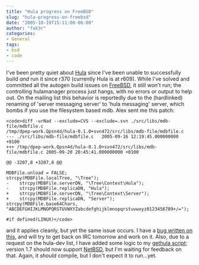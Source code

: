 ```yaml
---
title: "Hula progress on FreeBSD"
slug: "hula-progress-on-freebsd"
date: "2005-10-19T15:11:00-06:00"
author: "fak3r"
categories:
- General
tags:
- bsd
- code
---
```


I've been pretty quiet about [Hula](http://www.hula-project.org/Hula_Project) since I've been unable to successfully build *and* run it since r370 (currently Hula is at r609). While I've solved and committed all the autogen build issues on [FreeBSD](http://www.freebsd.org), it still won't run; the controlling hulamanager process just hangs, with no errors or output to help out. On the mailing list this behavior is reportedly due to the (hardlinked) renaming of 'server messaging server' to 'hula messaging' server, which bombs if you use the filesystem based mdb. Alex sent me this patch:




    
    <code>diff -urNad --exclude=CVS --exclude=.svn ./src/libs/mdb-file/mdbfile.c
    /tmp/dpep-work.Qpsn4d/hula-0.1.0+svn472/src/libs/mdb-file/mdbfile.c
    --- ./src/libs/mdb-file/mdbfile.c	2005-09-16 12:19:45.000000000 +0100
    +++ /tmp/dpep-work.Qpsn4d/hula-0.1.0+svn472/src/libs/mdb-file/mdbfile.c	2005-09-20 20:45:41.000000000 +0100
    
    @@ -3207,8 +3207,8 @@
    
    MDBFile.unload = FALSE;
    strcpy(MDBFile.localTree, "\Tree");
    -    strcpy(MDBFile.serverDN, "\Tree\Context\Hula");
    -    strcpy(MDBFile.replicaDN, "Hula");
    +    strcpy(MDBFile.serverDN, "\Tree\Context\Server");
    +    strcpy(MDBFile.replicaDN, "Server");
    strcpy(MDBFile.base64Chars, "ABCDEFGHIJKLMNOPQRSTUVWXYZabcdefghijklmnopqrstuvwxyz0123456789+/=");
    
    #if defined(LINUX)</code>





and it applies cleanly, but yet the same issue occurs.  I have a [bug written on this](https://bugzilla.novell.com/show_bug.cgi?id=121894), and will try to get back on IRC tomorrow and work on it.  Also, due to a request on the hula-dev list, I have added some logic to my [gethula script](http://cryer.us/hula/gethula/); version 1.7 should now support [NetBSD](http://www.netbsd.org/), but I'm waiting for feedback on that.  Again, it *should* compile, but I don't expect it to run...yet.
